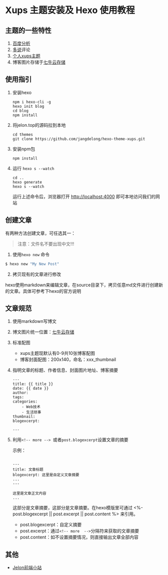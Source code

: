 # Xups 主题安装及 Hexo 使用教程

## 主题的一些特性

1. [百度分析](http://tongji.baidu.com/web/welcome/login)
2. [多说](http://duoshuo.com)评论
3. [个人xups主题](https://github.com/jangdelong/hexo-theme-xups)
4. 博客图片存储于[七牛云存储](http://www.qiniu.com/)

## 使用指引

1. 安装hexo

    ```
    npm i hexo-cli -g
    hexo init blog
	cd blog
	npm install
    ```

2. 将jelon.top的源码拉到本地

    ```
    cd themes
    git clone https://github.com/jangdelong/hexo-theme-xups.git
    ```

4. 安装npm包

    ```
    npm install
    ```

5. 运行 `hexo s --watch`
	
	```
	cd ..
	hexo generate
	hexo s --watch
	```
	
    运行上述命令后，浏览器打开 [http://localhost:4000](http://localhost:4000) 即可本地访问我们的网站
    
## 创建文章

有两种方法创建文章，可任选其一：

> 注意：文件名不要出现中文!!!

1. 使用`hexo new` 命令
  
  ``` bash
  $ hexo new "My New Post"
  ```

2. 拷贝现有的文章进行修改
  
  hexo使用markdown来编辑文章，在source目录下，拷贝任意md文件进行创建新的文章。具体可参考下hexo的官方说明

## 文章规范

1. 使用markdown写博文 
2. 博文图片统一位置：[七牛云存储](http://www.qiniu.com/)
3. 标准配图
   - xups主题现默认有0-9共10张博客配图
   - 博客封面配图：200x140，命名：xxx_thumbnail
4. 指明文章的标题、作者信息、封面图片地址、博客摘要

    ```
    ---
    title: {{ title }}
    date: {{ date }}
    author:
    tags:
    categories:
        - Web技术
        - 生活琐事
    thumbnail:
    blogexcerpt:

    ---

    ```
5. 利用`<!-- more --> `或者`post.blogexcerpt`设置文章的摘要

    示例：
    
    ```
    
	---
	title: 文章标题
	blogexcerpt: 这里是自定义文章摘要
	...
	---
	
	这里是文章正文内容
	...
	
    ```
    
    这部分是文章摘要，这部分是文章摘要。在hexo模版里可通过 <%- post.blogexcerpt || post.excerpt || post.content %> 来引用。
    - post.blogexcerpt：自定义摘要
    - post.excerpt：通过`<!-- more  -->`分隔符来获取的文章摘要
    - post.content：如不设置摘要情况，则直接输出文章全部内容
    
## 其他

- [Jelon前端小站](http://jelon.top)